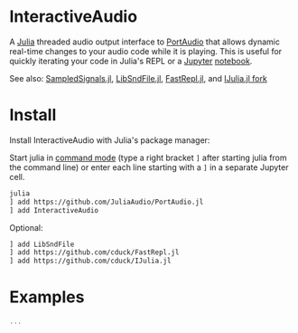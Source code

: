# InteractiveAudio

A [Julia](https://julialang.org/) threaded audio output interface to [PortAudio](https://github.com/JuliaAudio/PortAudio.jl) that allows dynamic real-time changes to your audio code while it is playing.  This is useful for quickly iterating your code in Julia's REPL or a [Jupyter](https://jupyter.org/) [notebook](https://github.com/JuliaLang/IJulia.jl).

See also: [SampledSignals.jl](https://github.com/JuliaAudio/SampledSignals.jl),
[LibSndFile.jl](https://github.com/JuliaAudio/LibSndFile.jl),
[FastRepl.jl](https://github.com/cduck/FastRepl.jl),
and [IJulia.jl fork](https://github.com/cduck/IJulia.jl)


# Install

Install InteractiveAudio with Julia's package manager:

Start julia in [command mode](https://docs.julialang.org/en/v1/stdlib/Pkg/)
(type a right bracket `]` after starting julia from the command line)
or enter each line starting with a `]` in a separate Jupyter cell.
```bash
julia
] add https://github.com/JuliaAudio/PortAudio.jl
] add InteractiveAudio
```
Optional:
```bash
] add LibSndFile
] add https://github.com/cduck/FastRepl.jl
] add https://github.com/cduck/IJulia.jl
```


# Examples

```julia
...
```
